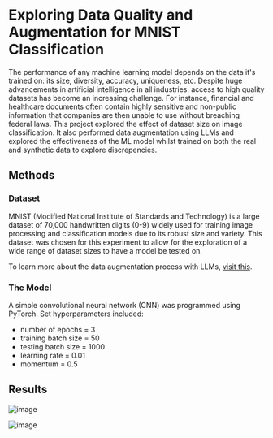 # Exploring Data Quality and Augmentation for MNIST Classification

The performance of any machine learning model depends on the data it's trained on: its size, diversity, accuracy, uniqueness, etc. Despite huge advancements in artificial intelligence in all industries, access to high quality datasets has become an increasing challenge. For instance, financial and healthcare documents often contain highly sensitive and non-public information that companies are then unable to use without breaching federal laws. This project explored the effect of dataset size on image classification. It also performed data augmentation using LLMs and explored the effectiveness of the ML model whilst trained on both the real and synthetic data to explore discrepencies.

## Methods
### Dataset
MNIST (Modified National Institute of Standards and Technology) is a large dataset of 70,000 handwritten digits (0-9) widely used for training image processing and classification models due to its robust size and variety. This dataset was chosen for this experiment to allow for the exploration of a wide range of dataset sizes to have a model be tested on. 

To learn more about the data augmentation process with LLMs, [visit this](https://github.com/erritax/MNIST-Data-Augmentation?tab=readme-ov-file).

### The Model
A simple convolutional neural network (CNN) was programmed using PyTorch. Set hyperparameters included:
- number of epochs = 3
- training batch size = 50
- testing batch size = 1000
- learning rate = 0.01
- momentum = 0.5

## Results

![image](https://github.com/user-attachments/assets/9320b9e0-ae60-48d5-b8f4-9a95c0af16ed)

![image](https://github.com/user-attachments/assets/47bebe23-0955-49f6-8ab0-c3e0775a19e7)
